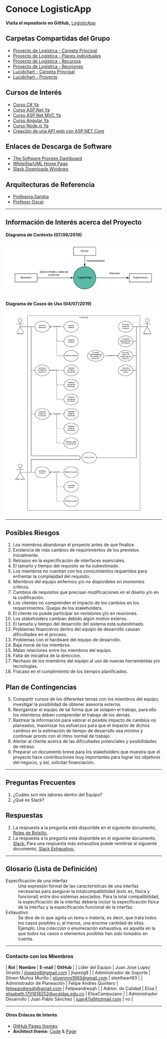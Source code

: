 # Conoce LogisticApp

**Visita el repositorio en GitHub,** [LogisticApp](https://github.com/steelheart93/LogisticApp)

## Carpetas Compartidas del Grupo

* [Proyecto de Logística - Carpeta Principal](https://drive.google.com/drive/u/0/folders/1yId2IfPIDdAhFavqeNVNsL0p5qPsZzdR)
* [Proyecto de Logística - Planes individuales](https://drive.google.com/drive/u/0/folders/11MXSxojzKIcIO-_0bzkY-wmZLcPlCMS8)
* [Proyecto de Logística - Recursos](https://drive.google.com/drive/u/0/folders/1mpDpeHUwC9ujBUCYYHVHMnLMkfdks-Ou)
* [Proyecto de Logística - Reuniones](https://drive.google.com/drive/folders/1Z_R3x5r9OZ94QyFcYEsKsa9C_DfdcSzl)
* [Lucidchart - Carpeta Principal](https://www.lucidchart.com/documents#docs?folder_id=192269092&browser=icon&sort=saved-desc)
* [Lucidchart - Proyecto](https://www.lucidchart.com/documents#docs?folder_id=192672845&browser=icon&sort=saved-desc)

## Cursos de Interés

* [Curso C# Ya](http://www.tutorialesprogramacionya.com/csharpya/)
* [Curso ASP.Net Ya](http://www.tutorialesprogramacionya.com/aspnetya/)
* [Curso ASP.Net MVC Ya](http://www.tutorialesprogramacionya.com/aspnetmvcya/)
* [Curso Angular Ya](http://www.tutorialesprogramacionya.com/angularya/)
* [Curso Node.js Ya](http://www.tutorialesprogramacionya.com/javascriptya/nodejsya/)
* [Creación de una API web con ASP.NET Core](https://docs.microsoft.com/es-es/aspnet/core/tutorials/first-web-api?view=aspnetcore-2.2&tabs=visual-studio)

## Enlaces de Descarga de Software

* [The Software Process Dashboard](https://www.processdash.com/)
* [WhiteStarUML Home Page](http://whitestaruml.sourceforge.net/)
* [Slack Downloads Windows](https://slack.com/intl/es-co/downloads/windows)

## Arquitecturas de Referencia

* [Profesora Sandra](https://github.com/steelheart93/Barcos-v8a)
* [Profesor Oscar](https://github.com/steelheart93/WhiteStartUML)

* * *

## Información de Interés acerca del Proyecto

#### Diagrama de Contexto (07/06/2019)

![contexto](contexto.png)

#### Diagrama de Casos de Uso (04/07/2019)

![usecases](usecases.png)

* * *

## Posibles Riesgos

1. Los miembros abandonan el proyecto antes de que finalice.
2. Existencia de más cambios de requirimientos de los previstos inicialmente.
3. Retrasos en la especificación de interfaces esenciales.
4. El tamaño y tiempo del requisito se ha subestimado.
5. Los miembros no cuentan con los conocimientos requeridos para enfrentar la complejidad del requisito.
6. Miembros del equipo enfermos y/o no disponibles en momentos críticos.
7. Cambios de requisitos que precisan modificaciones en el diseño y/o en la codificación.
8. Los clientes no comprenden el impacto de los cambios en los requerimientos. Quejas de los stakeholders.
9. El cliente no puede participar en revisiones y/o en reuniones.
10. Los stakeholders cambian debido algún motivo externo.
11. El tamaño y tiempo del desarrollo del sistema está subestimado.
12. Problemas financieros dentro del equipo de desarrollo causan díficultades en el proceso.
13. Problemas con el hardware del equipo de desarrollo.
14. Baja moral de los miembros.
15. Malas relaciones entre los miembros del equipo.
16. Falta de iniciativa de la dirección.
17. Rechazo de los miembros del equipo al uso de nuevas herramientas y/o tecnologías.
18. Fracaso en el cumplimiento de los tiempos planificados.

## Plan de Contingencias

5. Compartir cursos de los diferentes temas con los miembros del equipo, investigar la posibilidad de obtener asesoria externa.
6. Reorganizar el equipo de tal forma que se solapen el trabajo, para ello los miembros deben comprender el trabajo de los demás.
7. Rastrear la información para valorar el posible impacto de cambios no planeados, maximizar los esfuerzos para que el impacto de dichos cambios en la estimación de tiempo de desarrollo sea mínimo y continuar pronto con el ritmo normal de trabajo. 
11. Alertar al cliente acerca de las dificultades potenciales y posibilidades de retraso.
12. Preparar un documento breve para los stakeholders que muestra que el proyecto hace contribuciones muy importantes para lograr los objetivos del negocio, y así, solicitar financiación.

* * *

## Preguntas Frecuentes

1. ¿Cuáles son mis labores dentro del Equipo?
2. ¿Qué es Slack?

## Respuestas

1. La respuesta a la pregunta está disponible en el siguiente documento, [Roles de Bolsillo.](roles.pdf)
2. La respuesta a la pregunta está disponible en el siguiente documento, [Slack.](Slack.pdf) 
Para una respuesta más exhaustiva puede remitirse al siguiente documento, [Slack Exhaustivo.](SlackExhaustivo.pdf)

* * *

## Glosario (Lista de Definición)

<dl>

<dt>Especificación de una interfaz</dt>
<dd>
Una expresión formal de las características de una interfaz necesarias para asegurar la totalcompatibilidad (esto es, física y funcional) entre dos sistemas asociados. Para la total compatibilidad, la especificación de la interfaz debería incluir la especificación física de la interfaz y la especificación funcional de la interfaz.
</dd>

<dt>Exhaustivo</dt>
<dd>
Se dice de lo que agota un tema o materia, es decir, que trata todos los casos posibles o, al menos, una enorme cantidad de ellos.
Ejemplo: Una colección o enumeración exhaustiva, es aquella en la que todos los casos o elementos posibles han sido tomados en cuenta.</dd>

</dl>

* * *

### Contacto con los Miembros

| **Rol** | **Nombre** | **E-mail** | **GitHub** |
| Líder del Equipo | Juan Jose Lopez Giraldo | [jlopezg8@gmail.com](mailto:jlopezg8@gmail.com) | jlopezg8 |
| Administrador de Soporte | Stiven Muñoz Murillo | [stivenmm1993@gmail.com](mailto:stivenmm1993@gmail.com) | steelheart93 |
| Administrador de Planeación | Felipe Andres Quintero | [felipeandresqh@gmail.com](mailto:felipeandresqh@gmail.com) | Felipeandresqh |
| Admin. de Calidad | Elisa | [elisabeth.1701618252@ucaldas.edu.co](mailto:elisabeth.1701618252@ucaldas.edu.co) | ElisaCampuzano |
| Administrador Desarrollo | Juan Pablo Sánchez | [juan47s@hotmail.com](mailto:juan47s@hotmail.com) | no |

* * *

#### Otros Enlaces de Interés

* [GitHub Pages themes](https://github.com/pages-themes)
* **Architect theme:** [Code](https://github.com/pages-themes/architect/edit/master/index.md) & [Page](https://pages-themes.github.io/architect/)


